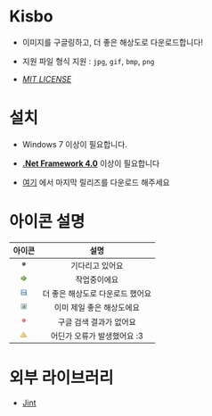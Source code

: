 # Kisbo

- 이미지를 구글링하고, 더 좋은 해상도로 다운로드합니다!

- 지원 파일 형식 지원 : `jpg`, `gif`, `bmp`, `png`

- [*MIT LICENSE*](LICENSE.txt)

# 설치

- Windows 7 이상이 필요합니다.

- [**.Net Framework 4.0**](https://www.microsoft.com/en-us/download/details.aspx?id=17718) 이상이 필요합니다

- [여기](https://github.com/RyuaNerin/Kisbo/releases/latest) 에서 마지막 릴리즈를 다운로드 해주세요

# 아이콘 설명

|아이콘|설명|
|:-:|:-:|
|![0](README/0.png)|기다리고 있어요|
|![1](README/1.png)|작업중이에요|
|![2](README/2.png)|더 좋은 해상도로 다운로드 했어요|
|![3](README/3.png)|이미 제일 좋은 해상도에요|
|![4](README/4.png)|구글 검색 결과가 없어요|
|![5](README/5.png)|어딘가 오류가 발생했어요 :3|

# 외부 라이브러리

- [Jint](https://jint.codeplex.com/)
